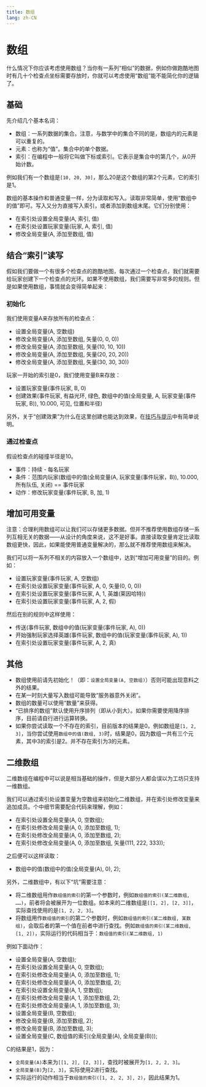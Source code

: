 ```yaml
---
title: 数组
lang: zh-CN
---
```


# 数组

什么情况下你应该考虑使用数组？当你有一系列“相似”的数据，例如你做跑酷地图时有几十个检查点坐标需要存放时，你就可以考虑使用“数组”能不能简化你的逻辑了。

## 基础

先介绍几个基本名词：
* 数组：一系列数据的集合。注意，与数学中的集合不同的是，数组内的元素是可以重复的。
* 元素：也称为“值”。集合中的单个数据。
* 索引：在编程中一般将它叫做下标或索引。它表示是集合中的第几个，从0开始计数。

例如我们有一个数组是`[10, 20, 30]`，那么20是这个数组的第2个元素，它的索引是1。

数组的基本操作和普通变量一样，分为读取和写入。读取非常简单，使用“数组中的值”即可。写入又分为直接写入索引，或者添加到数组末尾。它们分别使用：

* 在索引处设置全局变量(A, 索引, 值)
* 在索引处设置玩家变量(玩家, A, 索引, 值)
* 修改全局变量(A, 添加至数组, 值)

## 结合“索引”读写

假如我们要做一个有很多个检查点的跑酷地图，每次通过一个检查点，我们就需要给玩家创建下一个检查点的光环。如果不使用数组，我们需要写非常多的规则。但是如果使用数组，事情就会变得简单起来：

### 初始化

我们使用变量A来存放所有的检查点：

* 设置全局变量(A, 空数组)
* 修改全局变量(A, 添加至数组, 矢量(0, 0, 0))
* 修改全局变量(A, 添加至数组, 矢量(10, 10, 10))
* 修改全局变量(A, 添加至数组, 矢量(20, 20, 20))
* 修改全局变量(A, 添加至数组, 矢量(30, 30, 30))

玩家一开始的索引是0，我们使用变量B来存放：
* 设置玩家变量(事件玩家, B, 0)
* 创建效果(事件玩家, 有益光环, 绿色, 数组中的值(全局变量, A, 玩家变量(事件玩家, B)), 10.000, 可见, 位置和半径)

另外，关于“创建效果”为什么在这里创建也能达到效果，在[技巧与提示](tips.md)中有简单说明。

### 通过检查点

假设检查点的碰撞半径是10。

* 事件：持续 - 每名玩家
* 条件：范围内玩家(数组中的值(全局变量(A, 玩家变量(事件玩家，B)), 10.000, 所有队伍, 关闭) == 事件玩家
* 动作：修改玩家变量(事件玩家, B, 加, 1)

## 增加可用变量

注意：合理利用数组可以让我们可以存储更多数据。但并不推荐使用数组存储一系列互相无关的数据——从设计的角度来说，这不是好事。直接读取变量肯定比读取数组更快，因此，如果能使用普通变量解决的，那么就不推荐使用数组来解决。

我们可以将一系列不相关的内容放入一个数组中，达到“增加可用变量”的目的。例如：

* 设置玩家变量(事件玩家, A, 空数组)
* 在索引处设置玩家变量(事件玩家, A, 0, 矢量(0, 0, 0))
* 在索引处设置玩家变量(事件玩家, A, 1, 英雄(莱因哈特))
* 在索引处设置玩家变量(事件玩家, A, 2, 假)

然后在别的规则中这样使用：
* 传送(事件玩家, 数组中的值(玩家变量(事件玩家, A), 0))
* 开始强制玩家选择英雄(事件玩家, 数组中的值(玩家变量(事件玩家, A), 1))
* 在索引处设置玩家变量(事件玩家, A, 2, 真)


## 其他

* 数组使用前请先初始化！（即：`设置全局变量(A, 空数组)`）否则可能出现意料之外的结果。
* 在某一时刻大量写入数组可能导致“服务器意外关闭”。
* 数组的数量可以使用“数量”来获得。
* “已排序的数组”默认使用升序排列（即从小到大）。如果你需要使用降序排序，目前请自行进行运算转换。
* 如果你尝试读取一个不存在的索引，目前版本的结果是0。例如数组是`[1, 2, 3]`，当你尝试使用`数组中的值(数组, 3)`时，结果是0，因为数组一共有三个元素，其中3的索引是2。并不存在索引为3的元素。

## 二维数组

二维数组在编程中可以说是相当基础的操作，但是大部分人都会误以为工坊只支持一维数组。

我们可以通过索引处设置变量为空数组来初始化二维数组，并在索引处修改变量来追加成员。个中细节需要配合代码来理解，例如：

* 在索引处设置全局变量(A, 0, 空数组);
* 在索引处修改全局变量(A, 0, 添加至数组, 1);
* 在索引处修改全局变量(A, 0, 添加至数组, 2);
* 在索引处修改全局变量(A, 0, 添加至数组, 矢量(111, 222, 333));

之后便可以这样读取：

* 数组中的值(数组中的值(全局变量(A), 0), 2);

另外，二维数组中，有以下“坑”需要注意：

* 将二维数组用作`数组值的索引`的第一个参数时，例如`数组值的索引(某二维数组, ……)`，前者将会被展开为一位数组。如本来的二维数组是`[[1, 2], [2, 3]]`，实际查找使用的是`[1, 2, 2, 3]`。
* 将数组用作`数组值的索引`的第二个参数时，例如`数组值的索引(某二维数组, 某数组)`，会取后者的第一个值在前者中进行查找。例如`数组值的索引(某二维数组, [1, 2])`，实际运行的代码相当于：`数组值的索引(某二维数组, 1)`

例如下面动作：

* 设置全局变量(A, 空数组);
* 在索引处设置全局变量(A, 0, 空数组);
* 在索引处修改全局变量(A, 0, 添加至数组, 1);
* 在索引处修改全局变量(A, 0, 添加至数组, 2);
* 在索引处设置全局变量(A, 1, 空数组);
* 在索引处修改全局变量(A, 1, 添加至数组, 2);
* 在索引处修改全局变量(A, 1, 添加至数组, 3);
* 设置全局变量(B, 空数组);
* 修改全局变量(B, 添加至数组, 2);
* 修改全局变量(B, 添加至数组, 3);
* 设置全局变量(C, 数组值的索引(全局变量(A), 全局变量(B)));

C的结果是1，因为：
* `全局变量(A)`本来为`[[1, 2], [2, 3]]`，查找时被展开为`[1, 2, 2, 3]`。
* `全局变量(B)`为`[2, 3]`，实际使用2进行查找。
* 实际运行的动作相当于`数组值的索引([1, 2, 2, 3], 2)`，因此结果为1。
